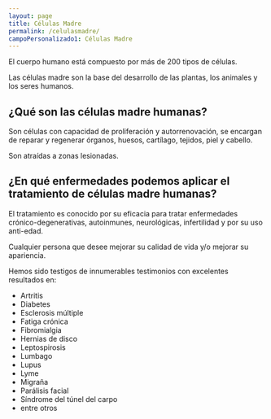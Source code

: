 ```yaml
---
layout: page
title: Células Madre
permalink: /celulasmadre/
campoPersonalizado1: Células Madre
---
```


<div class="article">

<div data-aos="fade-up" data-aos-delay="100">


<p>El cuerpo humano está compuesto por más de 200 tipos de células.</p>

<p>Las células madre son la base del desarrollo de las plantas, los animales y los seres humanos.</p>

</div>
<div data-aos="fade-up" data-aos-delay="200">


<h2>¿Qué son las células madre humanas?</h2>

<p>Son células con capacidad de proliferación y autorrenovación, se encargan de reparar y regenerar órganos, huesos, cartílago, tejidos, piel y cabello.</p>

<p>Son atraídas a zonas lesionadas.</p>

</div>
<div data-aos="fade-up" data-aos-delay="300">


<h2>¿En qué enfermedades podemos aplicar el tratamiento de células madre humanas?</h2>

<p>El tratamiento es conocido por su eficacia para tratar enfermedades crónico-degenerativas, autoinmunes, neurológicas, infertilidad y por su uso anti-edad.</p>

<p>Cualquier persona que desee mejorar su calidad de vida y/o mejorar su apariencia.</p>

<p>Hemos sido testigos de innumerables testimonios con excelentes resultados en:</p>

<ul>

<li>Artritis                            </li>
<li>Diabetes                            </li>
<li>Esclerosis múltiple                 </li>
<li>Fatiga crónica                      </li>
<li>Fibromialgia                        </li>
<li>Hernias de disco                    </li>
<li>Leptospirosis                       </li>
<li>Lumbago                             </li>
<li>Lupus                               </li>
<li>Lyme                                </li>
<li>Migraña                             </li>
<li>Parálisis facial                    </li>
<li>Síndrome del túnel del carpo        </li>
<li>entre otros                         </li>
</ul>

</div>

</div> <!-- end article  -->